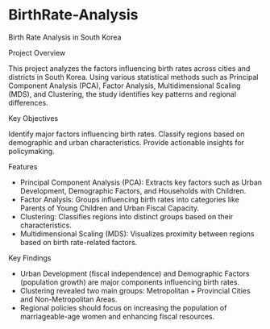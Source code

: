 # BirthRate-Analysis

Birth Rate Analysis in South Korea

Project Overview

This project analyzes the factors influencing birth rates across cities and districts in South Korea. Using various statistical methods such as Principal Component Analysis (PCA), Factor Analysis, Multidimensional Scaling (MDS), and Clustering, the study identifies key patterns and regional differences.


Key Objectives

Identify major factors influencing birth rates.
Classify regions based on demographic and urban characteristics.
Provide actionable insights for policymaking.


Features

- Principal Component Analysis (PCA): Extracts key factors such as Urban Development, Demographic Factors, and Households with Children.
- Factor Analysis: Groups influencing birth rates into categories like Parents of Young Children and Urban Fiscal Capacity.
- Clustering: Classifies regions into distinct groups based on their characteristics.
- Multidimensional Scaling (MDS): Visualizes proximity between regions based on birth rate-related factors.


Key Findings

- Urban Development (fiscal independence) and Demographic Factors (population growth) are major components influencing birth rates.
- Clustering revealed two main groups: Metropolitan + Provincial Cities and Non-Metropolitan Areas.
- Regional policies should focus on increasing the population of marriageable-age women and enhancing fiscal resources.

